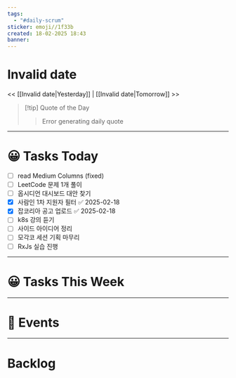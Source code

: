 ```yaml
---
tags:
  - "#daily-scrum"
sticker: emoji//1f33b
created: 18-02-2025 18:43
banner:
---
```

# Invalid date
<< [[Invalid date|Yesterday]] | [[Invalid date|Tomorrow]] >>

> [!tip] Quote of the Day  
> > Error generating daily quote

---

#  😀 Tasks Today
- [ ] read Medium Columns (fixed)
- [ ] LeetCode 문제 1개 풀이
- [ ] 옵시디언 대시보드 대안 찾기
- [x] 사람인 1차 지원자 필터 ✅ 2025-02-18
- [x] 잡코리아 공고 업로드 ✅ 2025-02-18
- [ ] k8s 강의 듣기
- [ ] 사이드 아이디어 정리
- [ ] 모각코 세션 기획 마무리
- [ ] RxJs 실습 진행
---

#  😀 Tasks This Week

---

# 🥳 Events 


---

# Backlog
